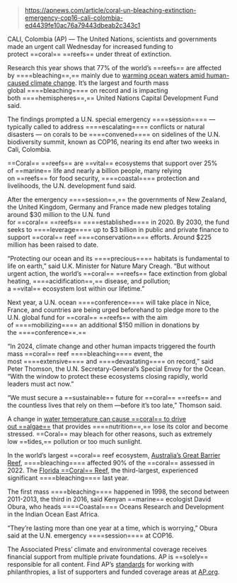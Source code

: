 
> https://apnews.com/article/coral-un-bleaching-extinction-emergency-cop16-cali-colombia-ed4439fe10ac76a79443dbeab2c343c1


CALI, Colombia (AP) — The United Nations, scientists and governments made an urgent call Wednesday for increased funding to protect ==coral== ==reefs== under threat of extinction.

Research this year shows that 77% of the world’s ==reefs== are affected by ====bleaching==,== mainly due to [warming ocean waters amid human-caused climate change](https://apnews.com/article/coral-texas-flower-garden-banks-bleaching-climate-change-4f779ea8889becd67e0810b395e02eb4). It’s the largest and fourth mass global ====bleaching==== on record and is impacting both ====hemispheres==,== United Nations Capital Development Fund said.

The findings prompted a U.N. special emergency ====session==== — typically called to address ====escalating==== conflicts or natural disasters — on corals to be ====convened==== on sidelines of the U.N. biodiversity summit, known as COP16, nearing its end after two weeks in Cali, Colombia.

==Coral== ==reefs== are ==vital== ecosystems that support over 25% of ==marine== life and nearly a billion people, many relying on ==reefs== for food security, ====coastal==== protection and livelihoods, the U.N. development fund said.

After the emergency ====session==,== the governments of New Zealand, the United Kingdom, Germany and France made new pledges totaling around $30 million to the U.N. fund for ==coral== ==reefs== ====established==== in 2020. By 2030, the fund seeks to ====leverage==== up to $3 billion in public and private finance to support ==coral== reef ====conservation==== efforts. Around $225 million has been raised to date.

“Protecting our ocean and its ====precious==== habitats is fundamental to life on earth,” said U.K. Minister for Nature Mary Creagh. “But without urgent action, the world’s ==coral== ==reefs== face extinction from global heating, ====acidification==,== disease, and pollution; a ==vital== ecosystem lost within our lifetime.”

Next year, a U.N. ocean ====conference==== will take place in Nice, France, and countries are being urged beforehand to pledge more to the U.N. global fund for ==coral== ==reefs== with the aim of ====mobilizing==== an additional $150 million in donations by the ====conference==.==

“In 2024, climate change and other human impacts triggered the fourth mass ==coral== reef ====bleaching==== event, the most ====extensive==== and ====devastating==== on record,” said Peter Thomson, the U.N. Secretary-General’s Special Envoy for the Ocean. “With the window to protect these ecosystems closing rapidly, world leaders must act now.”

“We must secure a ==sustainable== future for ==coral== ==reefs== and the countless lives that rely on them —before it’s too late,” Thomson said.

A change in [water temperature can cause ==coral== to drive out ==algae==](https://oceanservice.noaa.gov/facts/coral_bleach.html) that provides ====nutrition==,== lose its color and become stressed. ==Coral== may bleach for other reasons, such as extremely low ==tides,== pollution or too much sunlight.

In the world’s largest ==coral== reef ecosystem, [Australia’s Great Barrier Reef](https://apnews.com/article/climate-science-australia-united-nations-corals-0bbcbcf4eaed841a5a72b4d4f3d40587), ====bleaching==== affected 90% of the ==coral== assessed in 2022. The [Florida ==Coral== Reef](https://apnews.com/article/florida-keys-coral-bleaching-caribbean-45e03ca1a6521e46720119b799e96116), the third-largest, experienced significant ====bleaching==== last year.

The first mass ====bleaching==== happened in 1998, the second between 2011-2013, the third in 2016, said Kenyan ==marine== ecologist David Obura, who heads ====Coastal==== Oceans Research and Development in the Indian Ocean East Africa.

“They’re lasting more than one year at a time, which is worrying,” Obura said at the U.N. emergency ====session==== at COP16.


The Associated Press’ climate and environmental coverage receives financial support from multiple private foundations. AP is ==solely== responsible for all content. Find AP’s [standards](https://www.ap.org/about/standards-for-working-with-outside-groups/) for working with philanthropies, a list of supporters and funded coverage areas at [AP.org](https://www.ap.org/discover/Supporting-AP).